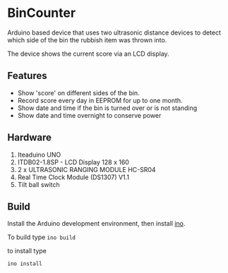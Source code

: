 # BinCounter

Arduino based device that uses two ultrasonic distance devices to detect which side of the bin the 
rubbish item was thrown into.

The device shows the current score via an LCD display. 


## Features
* Show 'score' on different sides of the bin.
* Record score every day in EEPROM for up to one month.
* Show date and time if the bin is turned over or is not standing
* Show date and time overnight to conserve power

## Hardware

1. Iteaduino UNO
2. ITDB02-1.8SP - LCD Display 128 x 160
3. 2 x ULTRASONIC RANGING MODULE HC-SR04
4. Real Time Clock Module (DS1307) V1.1
5. Tilt ball switch


## Build
Install the Arduino development environment, then install [ino](http://inotool.org/).

To build type
`ino build`

to install type

`ino install`
